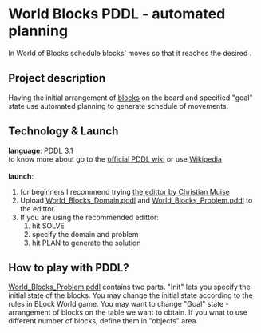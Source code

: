 # World Blocks PDDL - automated planning
In World of Blocks schedule blocks' moves so that it reaches the desired .

## Project description
Having the initial arrangement of [blocks](https://en.wikipedia.org/wiki/Blocks_world) on the board and specified "goal" state use automated planning to generate schedule of movements. 

## Technology & Launch
**language**: PDDL 3.1 <br> to know more about go to the [official PDDL wiki](https://planning.wiki/) or use [Wikipedia](https://en.wikipedia.org/wiki/Planning_Domain_Definition_Language#Current_situation) <br><br>
**launch**: 
1. for beginners I recommend trying [the edittor by Christian Muise](http://editor.planning.domains/)
2. Upload [World_Blocks_Domain.pddl](https://github.com/jedrzejkopiszka/World_Blocks_PDDL/blob/main/World_Blocks_Domain.pddl) and [World_Blocks_Problem.pddl](https://github.com/jedrzejkopiszka/World_Blocks_PDDL/blob/main/World_Blocks_Problem.pddl) to the edittor.
3. If you are using the recommended edittor:
    1. hit SOLVE
    2. specify the domain and problem
    3. hit PLAN to generate the solution
    
## How to play with PDDL?
[World_Blocks_Problem.pddl](https://github.com/jedrzejkopiszka/World_Blocks_PDDL/blob/main/World_Blocks_Problem.pddl) contains two parts. "Init" lets you specify the initial state of the blocks. You may change the initial state according to the rules in BLock World game. You may want to change "Goal" state - arrangement of blocks on the table we want to obtain. If you wnat to use different number of blocks, define them in "objects" area.
